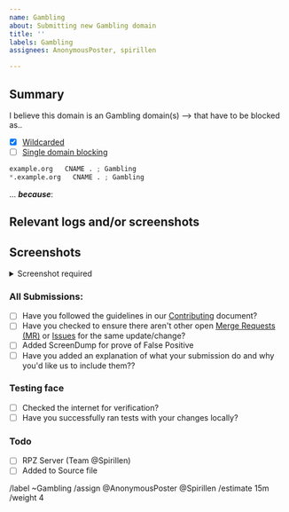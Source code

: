 ```yaml
---
name: Gambling
about: Submitting new Gambling domain
title: ''
labels: Gambling
assignees: AnonymousPoster, spirillen

---
```


## Summary

<!-- Keep any domains in back ticks `(`)`

Screenshot is required within the <details> pane. Leave a blank line before 
and after the image link -->

I believe this domain is an Gambling domain(s) --> that have to be 
blocked as..

- [X] [Wildcarded](source/adware/wildcard.list)
- [ ] [Single domain blocking](source/adware/domains.list)

```python
example.org   CNAME . ; Gambling
*.example.org   CNAME . ; Gambling
```

... ***because***:

## Relevant logs and/or screenshots

<!-- Paste any relevant logs - please use code blocks (```) to format 
console output, logs, and code as it's very hard to read otherwise. -->

## Screenshots

<details><Summary>Screenshot required</summary>



</details>

### All Submissions:
- [ ] Have you followed the guidelines in our [Contributing](CONTRIBUTING.md) document?
- [ ] Have you checked to ensure there aren't other open
	[Merge Requests (MR)](../merge_requests) or [Issues](../issues) for
	the same update/change?
- [ ] Added ScreenDump for prove of False Positive
- [ ] Have you added an explanation of what your submission do and why
	you'd like us to include them??

### Testing face
- [ ] Checked the internet for verification?
- [ ] Have you successfully ran tests with your changes locally?

### Todo
- [ ] RPZ Server (Team @Spirillen)
- [ ] Added to Source file

/label ~Gambling 
/assign @AnonymousPoster @Spirillen
/estimate 15m
/weight 4
